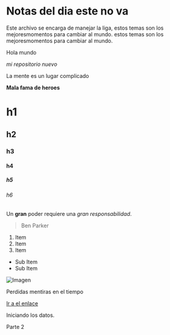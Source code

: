 # Notas del dia este no va

Este archivo se encarga de manejar la liga, estos temas son los mejoresmomentos para cambiar al mundo. estos temas son los mejoresmomentos para cambiar al mundo.

Hola mundo

*mi repositorio nuevo*

La mente es un lugar complicado

**Mala fama de heroes**

# h1
## h2
### h3
#### h4
##### h5
###### h6

Un **gran** poder requiere una _gran_ *responsabilidad*.
> Ben Parker

1. Item
2. Item
3. Item
  * Sub Item
  * Sub Item


![Imagen](https://proxy.duckduckgo.com/iu/?u=https%3A%2F%2Fthumbs.dreamstime.com%2Fz%2Farchitect-woman-portrait-smiling-happy-confident-young-multiracial-isolated-white-37240383.jpg&f=1)



Perdidas mentiras en el tiempo

[Ir a el enlace](https://proxy.duckduckgo.com/iu/?u=https%3A%2F%2Fthumbs.dreamstime.com%2Fz%2Farchitect-woman-portrait-smiling-happy-confident-young-multiracial-isolated-white-37240383.jpg&f=1)

Iniciando los datos.

Parte 2
